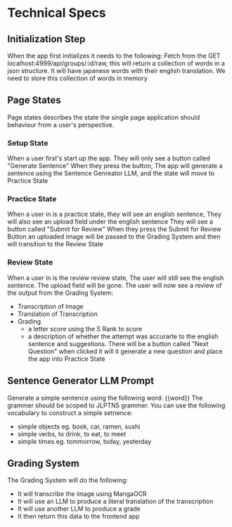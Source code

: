 # Technical Specs


## Initialization Step
When the app first initializes it needs to the following:
Fetch from the GET localhost:4999/api/groups/:id/raw, this will return a collection of words in a json structure. It will have japanese words with their english translation. We need to store this collection of words in memory

## Page States

Page states describes the state the single page application should behaviour from a user's perspective. 

### Setup State
When a user first's start up the app.
They will only see a button called "Generate Sentence"
When they press the button, The app will generate a sentence using
the Sentence Genreator LLM, and the state will move to Practice State

### Practice State
When a user in is a practice state,
they will see an english sentence,
They will also see an upload field under the english sentence
They will see a button called "Submit for Review"
When they press the Submit for Review Button an uploaded image
will be passed to the Grading System and then will transition to the Review State

### Review State
 When a user in is the review review state,
 The user will still see the english sentence.
 The upload field will be gone.
 The user will now see a review of the output from the Grading System:
- Transcription of Image
- Translation of Transcription
- Grading
  - a letter score using the S Rank to score
  - a description of whether the attempt was accurarte to the english sentence and suggestions.
There will be a button called "Next Question" when clicked
it will it generate a new question and place the app into Practice State


## Sentence Generator LLM Prompt
Generate a simple sentence using the following word: {{word}}
The grammer should be scoped to JLPTN5 grammer.
You can use the following vocabulary to construct a simple setnence:
- simple objects eg. book, car, ramen, sushi
- simple verbs, to drink, to eat, to meet
- simple times eg. tommorrow, today, yesterday

## Grading System
The Grading System will do the following:
- It will transcribe the image using MangaOCR
- It will use an LLM to produce a literal translation of the transcription
- It will use another LLM to produce a grade
- It then return this data to the frontend app
